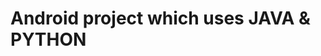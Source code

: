 
<h1> Android project which uses JAVA & PYTHON </h1>

<img scr="https://1000marcas.net/wp-content/uploads/2020/11/Java-logo.png"/>
